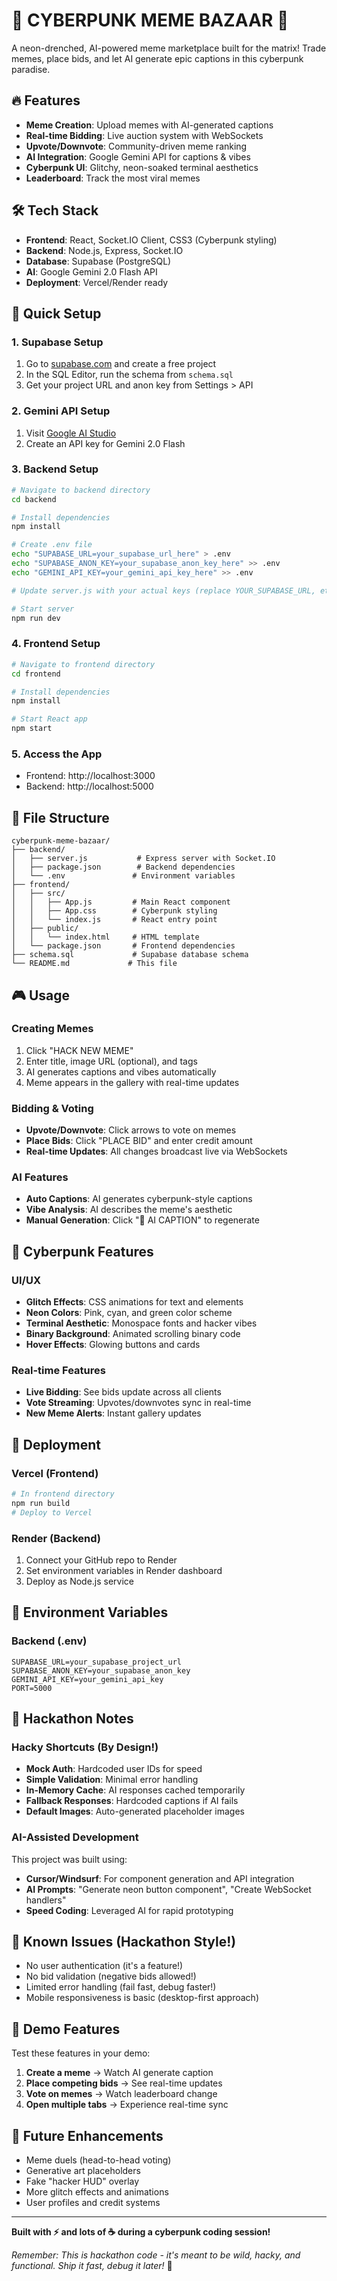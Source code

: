# 🌈 CYBERPUNK MEME BAZAAR 🚀

A neon-drenched, AI-powered meme marketplace built for the matrix! Trade memes, place bids, and let AI generate epic captions in this cyberpunk paradise.

## 🔥 Features

- **Meme Creation**: Upload memes with AI-generated captions
- **Real-time Bidding**: Live auction system with WebSockets
- **Upvote/Downvote**: Community-driven meme ranking
- **AI Integration**: Google Gemini API for captions & vibes
- **Cyberpunk UI**: Glitchy, neon-soaked terminal aesthetics
- **Leaderboard**: Track the most viral memes

## 🛠️ Tech Stack

- **Frontend**: React, Socket.IO Client, CSS3 (Cyberpunk styling)
- **Backend**: Node.js, Express, Socket.IO
- **Database**: Supabase (PostgreSQL)
- **AI**: Google Gemini 2.0 Flash API
- **Deployment**: Vercel/Render ready

## 🚀 Quick Setup

### 1. Supabase Setup
1. Go to [supabase.com](https://supabase.com) and create a free project
2. In the SQL Editor, run the schema from `schema.sql`
3. Get your project URL and anon key from Settings > API

### 2. Gemini API Setup
1. Visit [Google AI Studio](https://aistudio.google.com/app/apikey)
2. Create an API key for Gemini 2.0 Flash

### 3. Backend Setup
```bash
# Navigate to backend directory
cd backend

# Install dependencies
npm install

# Create .env file
echo "SUPABASE_URL=your_supabase_url_here" > .env
echo "SUPABASE_ANON_KEY=your_supabase_anon_key_here" >> .env
echo "GEMINI_API_KEY=your_gemini_api_key_here" >> .env

# Update server.js with your actual keys (replace YOUR_SUPABASE_URL, etc.)

# Start server
npm run dev
```

### 4. Frontend Setup
```bash
# Navigate to frontend directory
cd frontend

# Install dependencies
npm install

# Start React app
npm start
```

### 5. Access the App
- Frontend: http://localhost:3000
- Backend: http://localhost:5000

## 📁 File Structure

```
cyberpunk-meme-bazaar/
├── backend/
│   ├── server.js           # Express server with Socket.IO
│   ├── package.json        # Backend dependencies
│   └── .env               # Environment variables
├── frontend/
│   ├── src/
│   │   ├── App.js         # Main React component
│   │   ├── App.css        # Cyberpunk styling
│   │   └── index.js       # React entry point
│   ├── public/
│   │   └── index.html     # HTML template
│   └── package.json       # Frontend dependencies
├── schema.sql             # Supabase database schema
└── README.md             # This file
```

## 🎮 Usage

### Creating Memes
1. Click "HACK NEW MEME"
2. Enter title, image URL (optional), and tags
3. AI generates captions and vibes automatically
4. Meme appears in the gallery with real-time updates

### Bidding & Voting
- **Upvote/Downvote**: Click arrows to vote on memes
- **Place Bids**: Click "PLACE BID" and enter credit amount
- **Real-time Updates**: All changes broadcast live via WebSockets

### AI Features
- **Auto Captions**: AI generates cyberpunk-style captions
- **Vibe Analysis**: AI describes the meme's aesthetic
- **Manual Generation**: Click "🤖 AI CAPTION" to regenerate

## 🌟 Cyberpunk Features

### UI/UX
- **Glitch Effects**: CSS animations for text and elements
- **Neon Colors**: Pink, cyan, and green color scheme
- **Terminal Aesthetic**: Monospace fonts and hacker vibes
- **Binary Background**: Animated scrolling binary code
- **Hover Effects**: Glowing buttons and cards

### Real-time Features
- **Live Bidding**: See bids update across all clients
- **Vote Streaming**: Upvotes/downvotes sync in real-time
- **New Meme Alerts**: Instant gallery updates

## 🚀 Deployment

### Vercel (Frontend)
```bash
# In frontend directory
npm run build
# Deploy to Vercel
```

### Render (Backend)
1. Connect your GitHub repo to Render
2. Set environment variables in Render dashboard
3. Deploy as Node.js service

## 🔧 Environment Variables

### Backend (.env)
```
SUPABASE_URL=your_supabase_project_url
SUPABASE_ANON_KEY=your_supabase_anon_key
GEMINI_API_KEY=your_gemini_api_key
PORT=5000
```

## 🎯 Hackathon Notes

### Hacky Shortcuts (By Design!)
- **Mock Auth**: Hardcoded user IDs for speed
- **Simple Validation**: Minimal error handling
- **In-Memory Cache**: AI responses cached temporarily
- **Fallback Responses**: Hardcoded captions if AI fails
- **Default Images**: Auto-generated placeholder images

### AI-Assisted Development
This project was built using:
- **Cursor/Windsurf**: For component generation and API integration
- **AI Prompts**: "Generate neon button component", "Create WebSocket handlers"
- **Speed Coding**: Leveraged AI for rapid prototyping

## 🐛 Known Issues (Hackathon Style!)

- No user authentication (it's a feature!)
- No bid validation (negative bids allowed!)
- Limited error handling (fail fast, debug faster!)
- Mobile responsiveness is basic (desktop-first approach)

## 🎉 Demo Features

Test these features in your demo:
1. **Create a meme** → Watch AI generate caption
2. **Place competing bids** → See real-time updates
3. **Vote on memes** → Watch leaderboard change
4. **Open multiple tabs** → Experience real-time sync

## 💫 Future Enhancements

- Meme duels (head-to-head voting)
- Generative art placeholders
- Fake "hacker HUD" overlay
- More glitch effects and animations
- User profiles and credit systems

---

**Built with ⚡ and lots of ☕ during a cyberpunk coding session!**

*Remember: This is hackathon code - it's meant to be wild, hacky, and functional. Ship it fast, debug it later!* 🚀